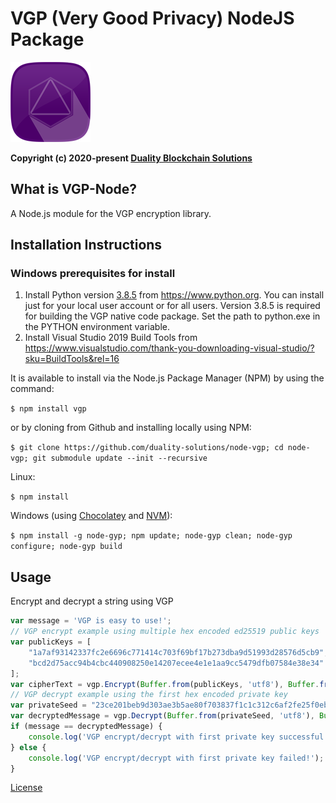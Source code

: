 # **VGP (Very Good Privacy) NodeJS Package**

![DYN logo](https://github.com/duality-solutions/Dynamic/blob/master/src/qt/res/icons/drk/about.png?raw=true)

**Copyright (c) 2020-present [Duality Blockchain Solutions](https://duality.solutions/)**

What is VGP-Node?
-----------------------------
A Node.js module for the VGP encryption library.


Installation Instructions
-------------------------

### Windows prerequisites for install
1. Install Python version [3.8.5](https://www.python.org/ftp/python/3.8.5/python-3.8.5.exe) from https://www.python.org. You can install just for your local user account or for all users. Version 3.8.5 is required for building the VGP native code package. Set the path to python.exe in the PYTHON environment variable.
1. Install Visual Studio 2019 Build Tools from https://www.visualstudio.com/thank-you-downloading-visual-studio/?sku=BuildTools&rel=16

It is available to install via the Node.js Package Manager (NPM) by using the command:

```$ npm install vgp```

or by cloning from Github and installing locally using NPM:

```$ git clone https://github.com/duality-solutions/node-vgp; cd node-vgp; git submodule update --init --recursive```

Linux:

```$ npm install```

Windows (using [Chocolatey](https://chocolatey.org/install) and [NVM](https://github.com/coreybutler/nvm-windows/releases)):

```$ npm install -g node-gyp; npm update; node-gyp clean; node-gyp configure; node-gyp build```

Usage
-----
Encrypt and decrypt a string using VGP
```js
var message = 'VGP is easy to use!';
// VGP encrypt example using multiple hex encoded ed25519 public keys
var publicKeys = [
    "1a7af93142337fc2e6696c771414c703f69bf17b273dba9d51993d28576d5cb9", 
    "bcd2d75acc94b4cbc440908250e14207ecee4e1e1aa9cc5479dfb07584e38e34"
];
var cipherText = vgp.Encrypt(Buffer.from(publicKeys, 'utf8'), Buffer.from(message, 'utf8'));
// VGP decrypt example using the first hex encoded private key
var privateSeed = "23ce201beb9d303ae3b5ae80f703837f1c1c312c6af2fe25f0ebbf2a67a2fbbe";
var decryptedMessage = vgp.Decrypt(Buffer.from(privateSeed, 'utf8'), Buffer.from(cipherText, 'utf8'));
if (message == decryptedMessage) {
    console.log('VGP encrypt/decrypt with first private key successful!');
} else {
    console.log('VGP encrypt/decrypt with first private key failed!');
}
```

[License](https://github.com/duality-solutions/VGP/blob/master/LICENSE.md)

